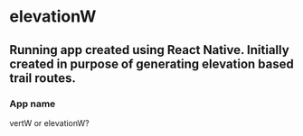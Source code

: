 # elevationW
## Running app created using React Native. Initially created in purpose of generating elevation based trail routes.

### App name
vertW or elevationW?
